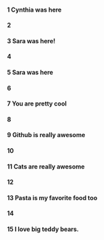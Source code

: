 #### 1 Cynthia was here
#### 2
#### 3 Sara was here! 
#### 4
#### 5 Sara was here
#### 6
#### 7 You are pretty cool 
#### 8
#### 9 Github is really awesome 
#### 10
#### 11 Cats are really awesome 
#### 12
#### 13 Pasta is my favorite food too
#### 14
#### 15 I love big teddy bears.